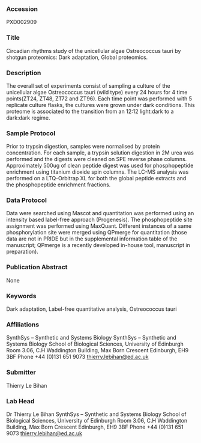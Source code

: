 ### Accession
PXD002909

### Title
Circadian rhythms study of the unicellular algae Ostreococcus tauri by shotgun proteomics: Dark adaptation, Global proteomics.

### Description
The overall set of experiments consist of sampling a culture of  the unicellular algae Ostreococcus tauri (wild type) every 24 hours for 4 time points(ZT24, ZT48, ZT72 and ZT96). Each time point was performed with 5 replicate culture flasks, the cultures were grown under dark conditions. This proteome is associated to the transition from an 12:12 light:dark to a dark:dark regime.

### Sample Protocol
Prior to trypsin digestion, samples were normalised by protein concentration. For each sample, a trypsin solution digestion in 2M urea was performed and the digests were cleaned on SPE reverse phase columns. Approximately 500ug of clean peptide digest was used for phosphopeptide enrichment using titanium dioxide spin columns.  The LC-MS analysis was performed on a LTQ-Orbitrap XL for both the global peptide extracts and the phosphopeptide enrichment fractions.

### Data Protocol
Data were searched using Mascot and quantitation was performed using an intensity based label-free approach (Progenesis).  The phosphopeptide site assignment was performed using MaxQuant. Different instances of a same phosphorylation site were merged using QPmerge for quantitation (those data are not in PRIDE but in the supplemental information table of the manuscript; QPmerge is a recently developed in-house tool, manuscript in preparation).

### Publication Abstract
None

### Keywords
Dark adaptation, Label-free quantitative analysis, Ostreococcus tauri

### Affiliations
SynthSys – Synthetic and Systems Biology
SynthSys – Synthetic and Systems Biology School of Biological Sciences, University of Edinburgh Room  3.06, C.H Waddington  Building, Max Born Crescent Edinburgh, EH9 3BF Phone +44 (0)131 651 9073  thierry.lebihan@ed.ac.uk

### Submitter
Thierry Le Bihan

### Lab Head
Dr Thierry Le Bihan
SynthSys – Synthetic and Systems Biology School of Biological Sciences, University of Edinburgh Room  3.06, C.H Waddington  Building, Max Born Crescent Edinburgh, EH9 3BF Phone +44 (0)131 651 9073  thierry.lebihan@ed.ac.uk


